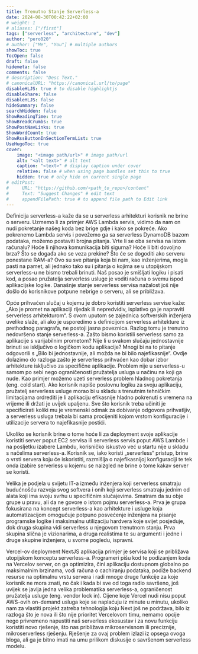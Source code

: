 ```yaml
---
title: Trenutno Stanje Serverless-a
date: 2024-08-30T00:42:22+02:00
# weight: 1
# aliases: ["/first"]
tags: ["serverless", "architecture", "dev"]
author: "pero020"
# author: ["Me", "You"] # multiple authors
showToc: true
TocOpen: false
draft: false
hidemeta: false
comments: false
# description: "Desc Text."
# canonicalURL: "https://canonical.url/to/page"
disableHLJS: true # to disable highlightjs
disableShare: false
disableHLJS: false
hideSummary: false
searchHidden: false
ShowReadingTime: true
ShowBreadCrumbs: true
ShowPostNavLinks: true
ShowWordCount: true
ShowRssButtonInSectionTermList: true
UseHugoToc: true
cover:
    image: "<image path/url>" # image path/url
    alt: "<alt text>" # alt text
    caption: "<text>" # display caption under cover
    relative: false # when using page bundles set this to true
    hidden: true # only hide on current single page
# editPost:
#     URL: "https://github.com/<path_to_repo>/content"
#     Text: "Suggest Changes" # edit text
#     appendFilePath: true # to append file path to Edit link
---
```


Definicija serverless-a kaže da se u serverless arhitekturi korisnik ne brine o serveru. Uzmemo li za primjer AWS Lambda servis, vidimo da nam on nudi pokretanje našeg koda bez brige gdje i kako se pokreće. Ako pokrenemo Lambda servis i povežemo ga sa serverless DynamoDB bazom podataka, možemo postaviti brojna pitanja. Vrte li se oba servisa na istom računalu? Hoće li njihova komunikacija biti sigurna? Hoće li biti dovoljno brza? Što se događa ako se veza prekine? Što će se dogoditi ako serveru ponestane RAM-a? Ovo su sve pitanja koja bi nam, kao inženjerima, mogla pasti na pamet, ali jednako tako su i pitanja o kojima se u utopijskom serverless-u ne bismo trebali brinuti. Naš posao je smišljati logiku i pisati kod, a posao pružatelja serverless usluge je voditi računa o svemu ispod aplikacijske logike. Današnje stanje serverless servisa nažalost još nije došlo do korisnikove potpune nebrige o serveru, ali se približava.

Opće prihvaćen slučaj u kojemu je dobro koristiti serverless servise kaže: „Ako je promet na aplikaciji rijedak ili nepredvidiv, isplativo ga je napraviti serverless arhitekturom“. S ovom uputom se zajednica softverskih inženjera uvelike slaže, ali ako je usporedimo s definicijom serverless arhitekture iz prethodnog paragrafa, ne postoji jasna poveznica. Razlog tomu je trenutno nedovršeno stanje serverless-a. Zašto bismo koristili serverless samo za aplikacije s varijabilnim prometom? Nije li u svakom slučaju jednostavnije brinuti se isključivo o logičkom kodu aplikacije? Mnogi bi na to pitanje odgovorili s „Bilo bi jednostavnije, ali možda ne bi bilo najefikasnije“. Ovdje dolazimo do razloga zašto je serverless prihvaćen kao dobar izbor arhitekture isključivo za specifične aplikacije. Problem nije u serverless-u samom po sebi nego ograničenosti pružatelja usluga u načinu na koji ga nude. Kao primjer možemo uzeti serverless problem hladnog pokretanja (eng. cold start). Ako korisnik napiše poslovnu logiku za svoju aplikaciju, pružatelj serverless usluge morao bi u skladu s trenutnim tehničkim limitacijama ordrediti je li aplikaciju efikasnije hladno pokrenuti s vremena na vrijeme ili držati je uvijek upaljenu. Sve što korisnik treba učiniti je specificirati koliki mu je vremenski odmak za dobivanje odgovora prihvatljiv, a serverless usluga trebala bi sama procijeniti kojom vrstom konfiguracije i utilizacije servera to najefikasnije postići.

Ukoliko se korisnik brine o tome hoće li za deployment svoje aplikacije koristiti server poput EC2 servisa ili serverless servis poput AWS Lambde i na posljetku izabere Lambdu, korisničko iskustvo već u startu nije u skladu s načelima serverless-a. Korisnik se, iako koristi „serverless“ pristup, brine o vrsti servera koju će iskoristiti, razmišlja o najefikasnijoj konfiguraciji te tek onda izabire serverless u kojemu se naizgled ne brine o tome kakav server se koristi.

Velika je podjela u svijetu IT-a između inženjera koji serverless smatraju budućnošću razvoja svog softvera i onih koji serverless smatraju jednim od alata koji ima svoju svrhu u specifičnim slučajevima. Smatram da su obje grupe u pravu, ali da ne govore o istom pojmu serverless-a. Prva je grupa fokusirana na koncept serverless-a kao arhitekture i usluge koja automatizacijom omogućuje potpuno posvećenje inženjera na pisanje programske logike i maksimalnu utilizaciju hardvera koje svijet posjeduje, dok druga skupina vidi serverless u njegovom trenutnom stanju. Prva skupina slična je vizionarima, a druga realistima te su argumenti i jedne i druge skupine inženjera, u svome pogledu, ispravni.

Vercel-ov deployment NextJS aplikacija primjer je servisa koji se približava utopijskom konceptu serverless-a. Programeri pišu kod te podizanjem koda na Vercelov server, on ga optimizira, čini aplikaciju dostupnom globalno po maksimalnim brzinama, vodi računa o cachiranju podataka, podiže backend resurse na optimalnu vrstu servera i radi mnoge druge funkcije za koje korisnik ne mora znati, no čak i kada bi sve od toga radio savršeno, još uvijek se javlja jedna velika problematika serverless-a, ograničenost pružatelja usluge (eng. vendor lock in). Cijene koje Vercel nudi nisu poput AWS-ovih on-demand usluga koje se naplaćuju iz minute u minutu, ukoliko nam za vlastiti projekt zatreba tehnologija koju Next još ne podržava, bilo iz razloga što je nova ili što nije prioritet Vercelovom timu, nemamo opcije nego privremeno napustiti naš serverless ekosustav i za novu funkciju koristiti novo rješenje, što nas približava mikroservisnom ili preciznije, mikroserverless rješenju. Rješenje za ovaj problem izlazi iz opsega ovoga bloga, ali ga je bitno imati na umu prilikom diskusije o savršenom serverless modelu.